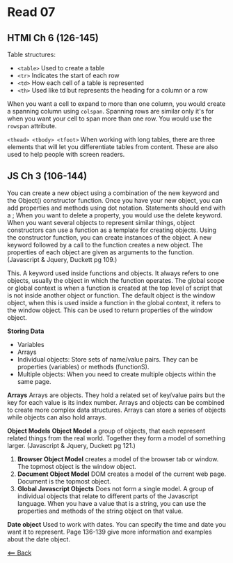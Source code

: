 # Read 07

## HTMl Ch 6 (126-145)
Table structures: 
- ```<table>``` Used to create a table
- ```<tr>``` Indicates the start of each row
- ```<td>``` How each cell of a table is represented
- ```<th>``` Used like td but represents the heading for a column or a row

When you want a cell to expand to more than one column, you would create a spanning column using ```colspan```. Spanning rows are similar only it's for when you want your cell to span more than one row. You would use the ```rowspan``` attribute.

```<thead> <tbody> <tfoot>```
When working with long tables, there are three elements that will let you differentiate tables from content. These are also used to help people with screen readers.

## JS Ch 3 (106-144)
You can create a new object using a combination of the new keyword and the Object() constructor function. Once you have your new object, you can add properties and methods using dot notation. Statements should end with a ; When you want to delete a property, you would use the delete keyword. When you want several objects to represent similar things, object constructors can use a function as a template for creating objects. Using the constructor function, you can create instances of the object. A new keyword followed by a call to the function creates a new object. The properties of each object are given as arguments to the function. (Javascript & Jquery, Duckett pg 109.)

This. A keyword used inside functions and objects. It always refers to one objects, usually the object in which the function operates. The global scope or global context is when a function is created at the top level of script that is not inside another object or function. The default object is the window object, when this is used inside a function in the global context, it refers to the window object. This can be used to return properties of the window object.

**Storing Data**
- Variables
- Arrays
- Individual objects: Store sets of name/value pairs. They can be properties (variables) or methods (functionS).
- Multiple objects: When you need to create multiple objects within the same page.

**Arrays**
Arrays are objects. They hold a related set of key/value pairs but the key for each value is its index number. Arrays and objects can be combined to create more complex data structures. Arrays can store a series of objects while objects can also hold arrays.

**Object Models**
**Object Model** a group of objects, that each represent related things from the real world. Together they form a model of something larger. (Javascript & Jquery, Duckett pg 121.)
1. **Browser Object Model** creates a model of the browser tab or window. The topmost object is the window object. 
1. **Document Object Model** DOM creates a model of the current web page. Document is the topmost object.
1. **Global Javascript Objects** Does not form a single model. A group of individual objects that relate to different parts of the Javascript language. When you have a value that is a string, you can use the properties and methods of the string object on that value.

**Date object**
Used to work with dates. You can specify the time and date you want it to represent. Page 136-139 give more information and examples about the date object.

[<== Back](https://simoneodegard.github.io/reading-notes/)